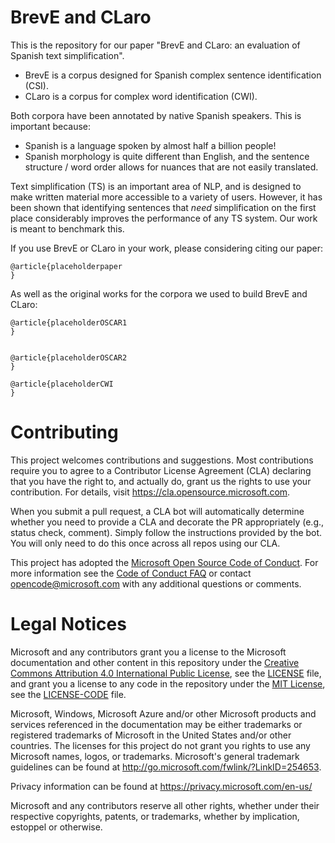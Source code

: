 # BrevE and CLaro

This is the repository for our paper "BrevE and CLaro: an evaluation of Spanish text simplification". 
- BrevE is a corpus designed for Spanish complex sentence identification (CSI).
- CLaro is a corpus for complex word identification (CWI).

Both corpora have been annotated by native Spanish speakers. This is important because:

- Spanish is a language spoken by almost half a billion people!
- Spanish morphology is quite different than English, and the sentence structure / word order allows for nuances that are not easily translated.

Text simplification (TS) is an important area of NLP, and is designed to make written material more accessible to a variety of users. 
However, it has been shown that identifying sentences that _need_ simplification on the first place considerably improves the performance of any TS system. 
Our work is meant to benchmark this. 

If you use BrevE or CLaro in your work, please considering citing our paper:

```
@article{placeholderpaper
}
```

As well as the original works for the corpora we used to build BrevE and CLaro:

```
@article{placeholderOSCAR1
}


@article{placeholderOSCAR2
}

@article{placeholderCWI
}
```

# Contributing

This project welcomes contributions and suggestions.  Most contributions require you to agree to a
Contributor License Agreement (CLA) declaring that you have the right to, and actually do, grant us
the rights to use your contribution. For details, visit https://cla.opensource.microsoft.com.

When you submit a pull request, a CLA bot will automatically determine whether you need to provide
a CLA and decorate the PR appropriately (e.g., status check, comment). Simply follow the instructions
provided by the bot. You will only need to do this once across all repos using our CLA.

This project has adopted the [Microsoft Open Source Code of Conduct](https://opensource.microsoft.com/codeofconduct/).
For more information see the [Code of Conduct FAQ](https://opensource.microsoft.com/codeofconduct/faq/) or
contact [opencode@microsoft.com](mailto:opencode@microsoft.com) with any additional questions or comments.

# Legal Notices

Microsoft and any contributors grant you a license to the Microsoft documentation and other content
in this repository under the [Creative Commons Attribution 4.0 International Public License](https://creativecommons.org/licenses/by/4.0/legalcode),
see the [LICENSE](LICENSE) file, and grant you a license to any code in the repository under the [MIT License](https://opensource.org/licenses/MIT), see the
[LICENSE-CODE](LICENSE-CODE) file.

Microsoft, Windows, Microsoft Azure and/or other Microsoft products and services referenced in the documentation
may be either trademarks or registered trademarks of Microsoft in the United States and/or other countries.
The licenses for this project do not grant you rights to use any Microsoft names, logos, or trademarks.
Microsoft's general trademark guidelines can be found at http://go.microsoft.com/fwlink/?LinkID=254653.

Privacy information can be found at https://privacy.microsoft.com/en-us/

Microsoft and any contributors reserve all other rights, whether under their respective copyrights, patents,
or trademarks, whether by implication, estoppel or otherwise.
